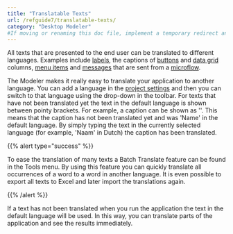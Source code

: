 ```yaml
---
title: "Translatable Texts"
url: /refguide7/translatable-texts/
category: "Desktop Modeler"
#If moving or renaming this doc file, implement a temporary redirect and let the respective team know they should update the URL in the product. See Mapping to Products for more details.
---
```



All texts that are presented to the end user can be translated to different languages. Examples include [labels](/refguide/label/), the captions of [buttons](/refguide/button-widgets/) and [data grid](/refguide/data-grid/) columns, [menu items](/refguide7/menu-item/) and [messages](/refguide/show-message/) that are sent from a [microflow](/refguide/microflows/).

The Modeler makes it really easy to translate your application to another language. You can add a language in the [project settings](/refguide/project-settings/) and then you can switch to that language using the drop-down in the toolbar. For texts that have not been translated yet the text in the default language is shown between pointy brackets. For example, a caption can be shown as '<Name>'. This means that the caption has not been translated yet and was 'Name' in the default language. By simply typing the text in the currently selected language (for example, 'Naam' in Dutch) the caption has been translated.

{{% alert type="success" %}}

To ease the translation of many texts a Batch Translate feature can be found in the Tools menu. By using this feature you can quickly translate all occurrences of a word to a word in another language. It is even possible to export all texts to Excel and later import the translations again.

{{% /alert %}}

If a text has not been translated when you run the application the text in the default language will be used. In this way, you can translate parts of the application and see the results immediately.
